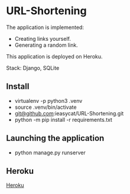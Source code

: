 # URL-Shortening

The application is implemented:
  - Creating links yourself.
  - Generating a random link.

This application is deployed on Heroku.

Stack: Django, SQLite

## Install

- virtualenv -p python3 .venv
- source .venv/bin/activate
- git@github.com:ieasycat/URL-Shortening.git
- python -m pip install -r requirements.txt

## Launching the application

- python manage.py runserver

## Heroku

[Heroku](https://tms-link-shortening.herokuapp.com/)
